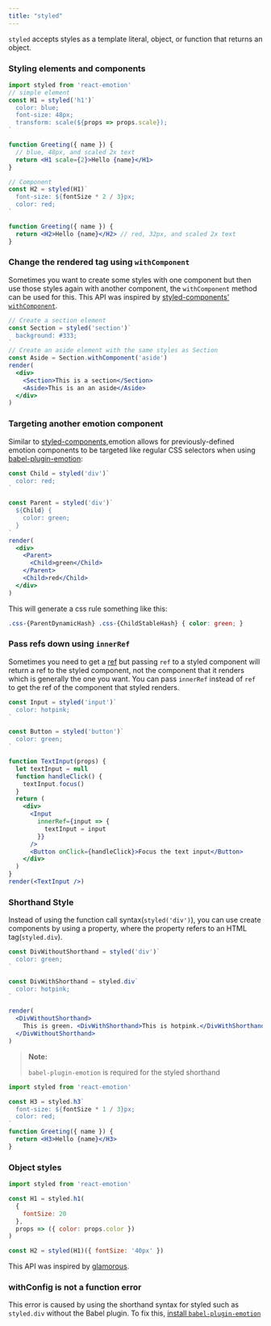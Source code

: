 ```yaml
---
title: "styled"
---
```


`styled` accepts styles as a template literal, object, or function that returns
an object.

### Styling elements and components

```jsx
import styled from 'react-emotion'
// simple element
const H1 = styled('h1')`
  color: blue;
  font-size: 48px;
  transform: scale(${props => props.scale});
`

function Greeting({ name }) {
  // blue, 48px, and scaled 2x text
  return <H1 scale={2}>Hello {name}</H1>
}

// Component
const H2 = styled(H1)`
  font-size: ${fontSize * 2 / 3}px;
  color: red;
`

function Greeting({ name }) {
  return <H2>Hello {name}</H2> // red, 32px, and scaled 2x text
}
```

### Change the rendered tag using `withComponent`

Sometimes you want to create some styles with one component but then use those
styles again with another component, the `withComponent` method can be used for
this. This API was inspired by
[styled-components' `withComponent`](https://www.styled-components.com/docs/api#withcomponent).

```jsx live
// Create a section element
const Section = styled('section')`
  background: #333;
`
// Create an aside element with the same styles as Section
const Aside = Section.withComponent('aside')
render(
  <div>
    <Section>This is a section</Section>
    <Aside>This is an an aside</Aside>
  </div>
)
```

### Targeting another emotion component

Similar to
[styled-components](https://www.styled-components.com/docs/faqs#can-i-refer-to-other-components),emotion
allows for previously-defined emotion components to be targeted like regular CSS
selectors when using [babel-plugin-emotion](./babel):

```jsx live
const Child = styled('div')`
  color: red;
`

const Parent = styled('div')`
  ${Child} {
    color: green;
  }
`
render(
  <div>
    <Parent>
      <Child>green</Child>
    </Parent>
    <Child>red</Child>
  </div>
)
```

This will generate a css rule something like this:

```css
.css-{ParentDynamicHash} .css-{ChildStableHash} { color: green; }
```

### Pass refs down using `innerRef`

Sometimes you need to get a
[ref](https://reactjs.org/docs/refs-and-the-dom.html) but passing `ref` to a
styled component will return a ref to the styled component, not the component
that it renders which is generally the one you want. You can pass `innerRef`
instead of `ref` to get the ref of the component that styled renders.

```jsx live
const Input = styled('input')`
  color: hotpink;
`

const Button = styled('button')`
  color: green;
`

function TextInput(props) {
  let textInput = null
  function handleClick() {
    textInput.focus()
  }
  return (
    <div>
      <Input
        innerRef={input => {
          textInput = input
        }}
      />
      <Button onClick={handleClick}>Focus the text input</Button>
    </div>
  )
}
render(<TextInput />)
```

### Shorthand Style

Instead of using the function call syntax(`styled('div')`), you can use create
components by using a property, where the property refers to an HTML
tag(`styled.div`).

```jsx live
const DivWithoutShorthand = styled('div')`
  color: green;
`

const DivWithShorthand = styled.div`
  color: hotpink;
`

render(
  <DivWithoutShorthand>
    This is green. <DivWithShorthand>This is hotpink.</DivWithShorthand>
  </DivWithoutShorthand>
)
```

> **Note:**
>
> `babel-plugin-emotion` is required for the styled shorthand

```jsx
import styled from 'react-emotion'

const H3 = styled.h3`
  font-size: ${fontSize * 1 / 3}px;
  color: red;
`
function Greeting({ name }) {
  return <H3>Hello {name}</H3>
}
```

### Object styles

```jsx
import styled from 'react-emotion'

const H1 = styled.h1(
  {
    fontSize: 20
  },
  props => ({ color: props.color })
)

const H2 = styled(H1)({ fontSize: '40px' })
```

This API was inspired by [glamorous](https://github.com/paypal/glamorous).

### withConfig is not a function error

This error is caused by using the shorthand syntax for styled such as
`styled.div` without the Babel plugin. To fix this,
[install `babel-plugin-emotion`](./babel)
